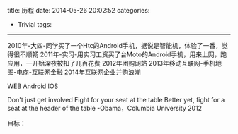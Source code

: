 ﻿title: 历程
date: 2014-05-26 20:02:52
categories:
- Trivial
tags: 
---

2010年-大四-同学买了一个Htc的Android手机，据说是智能机，体验了一番，觉得很不顺畅
2011年-实习-用实习工资买了台Moto的Android手机，用来上网，跑应用，一开始深夜被扣了几百花费
2012年团购网站
2013年移动互联网-手机地图-电商-互联网金融
2014年互联网企业并购浪潮

WEB
Android
IOS


Don't just get involved
Fight for your seat at the table 
Better yet, fight for a seat at the header of the table
-Obama，Columbia University 2012

目标：
